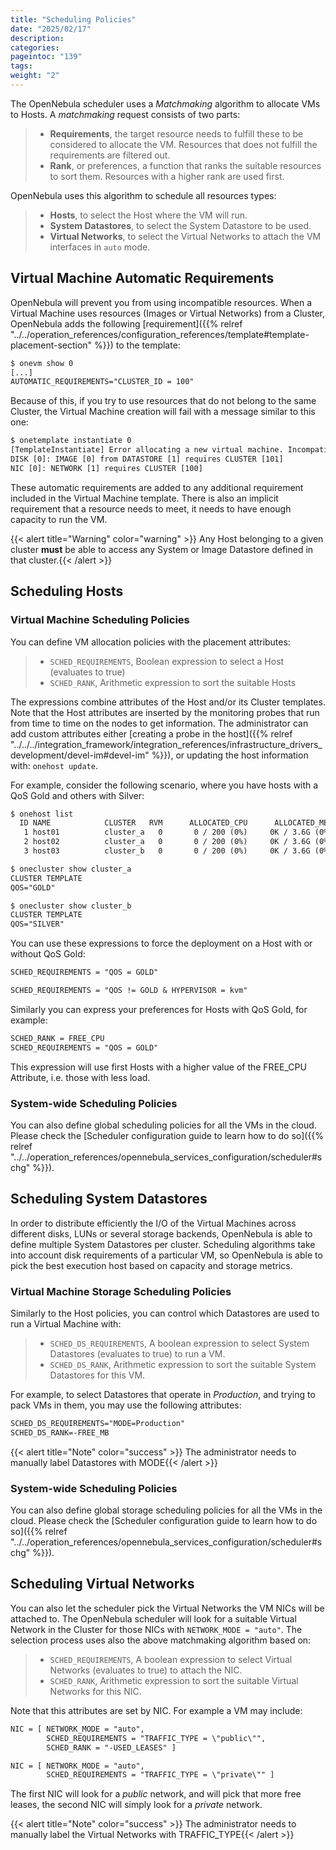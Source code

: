 ```yaml
---
title: "Scheduling Policies"
date: "2025/02/17"
description:
categories:
pageintoc: "139"
tags:
weight: "2"
---
```


<a id="scheduling"></a>

<!--# Scheduling Policies -->

The OpenNebula scheduler uses a *Matchmaking* algorithm to allocate VMs to Hosts. A *matchmaking* request consists of two parts:

> - **Requirements**, the target resource needs to fulfill these to be considered to allocate the VM. Resources that does not fulfill the requirements are filtered out.
> - **Rank**, or preferences, a function that ranks the suitable resources to sort them. Resources with a higher rank are used first.

OpenNebula uses this algorithm to schedule all resources types:

> - **Hosts**, to select the Host where the VM will run.
> - **System Datastores**, to select the System Datastore to be used.
> - **Virtual Networks**, to select the Virtual Networks to attach the VM interfaces in `auto` mode.

## Virtual Machine Automatic Requirements

OpenNebula will prevent you from using incompatible resources. When a Virtual Machine uses resources (Images or Virtual Networks) from a Cluster, OpenNebula adds the following [requirement]({{% relref "../../operation_references/configuration_references/template#template-placement-section" %}}) to the template:

```default
$ onevm show 0
[...]
AUTOMATIC_REQUIREMENTS="CLUSTER_ID = 100"
```

Because of this, if you try to use resources that do not belong to the same Cluster, the Virtual Machine creation will fail with a message similar to this one:

```default
$ onetemplate instantiate 0
[TemplateInstantiate] Error allocating a new virtual machine. Incompatible cluster IDs.
DISK [0]: IMAGE [0] from DATASTORE [1] requires CLUSTER [101]
NIC [0]: NETWORK [1] requires CLUSTER [100]
```

These automatic requirements are added to any additional requirement included in the Virtual Machine template. There is also an implicit requirement that a resource needs to meet, it needs to have enough capacity to run the VM.

{{< alert title="Warning" color="warning" >}}
Any Host belonging to a given cluster **must** be able to access any System or Image Datastore defined in that cluster.{{< /alert >}} 

## Scheduling Hosts

### Virtual Machine Scheduling Policies

You can define VM allocation policies with the placement attributes:

> - `SCHED_REQUIREMENTS`, Boolean expression to select a Host (evaluates to true)
> - `SCHED_RANK`, Arithmetic expression to sort the suitable Hosts

The expressions combine attributes of the Host and/or its Cluster templates.  Note that the Host attributes are inserted by the monitoring probes that run from time to time on the nodes to get information. The administrator can add custom attributes either [creating a probe in the host]({{% relref "../../../integration_framework/integration_references/infrastructure_drivers_development/devel-im#devel-im" %}}), or updating the host information with: `onehost update`.

For example, consider the following scenario, where you have hosts with a QoS Gold and others with Silver:

```default
$ onehost list
  ID NAME            CLUSTER   RVM      ALLOCATED_CPU      ALLOCATED_MEM STAT
   1 host01          cluster_a   0       0 / 200 (0%)     0K / 3.6G (0%) on
   2 host02          cluster_a   0       0 / 200 (0%)     0K / 3.6G (0%) on
   3 host03          cluster_b   0       0 / 200 (0%)     0K / 3.6G (0%) on

$ onecluster show cluster_a
CLUSTER TEMPLATE
QOS="GOLD"

$ onecluster show cluster_b
CLUSTER TEMPLATE
QOS="SILVER"
```

You can use these expressions to force the deployment on a Host with or without QoS Gold:

```default
SCHED_REQUIREMENTS = "QOS = GOLD"

SCHED_REQUIREMENTS = "QOS != GOLD & HYPERVISOR = kvm"
```

Similarly you can express your preferences for Hosts with QoS Gold, for example:

```default
SCHED_RANK = FREE_CPU
SCHED_REQUIREMENTS = "QOS = GOLD"
```

This expression will use first Hosts with a higher value of the FREE_CPU Attribute, i.e. those with less load.

### System-wide Scheduling Policies

You can also define global scheduling policies for all the VMs in the cloud. Please check the [Scheduler configuration guide to learn how to do so]({{% relref "../../operation_references/opennebula_services_configuration/scheduler#schg" %}}).

<a id="sched-ds"></a>

## Scheduling System Datastores

In order to distribute efficiently the I/O of the Virtual Machines across different disks, LUNs or several storage backends, OpenNebula is able to define multiple System Datastores per cluster. Scheduling algorithms take into account disk requirements of a particular VM, so OpenNebula is able to pick the best execution host based on capacity and storage metrics.

### Virtual Machine Storage Scheduling Policies

Similarly to the Host policies, you can control which Datastores are used to run a Virtual Machine with:

> - `SCHED_DS_REQUIREMENTS`, A boolean expression to select System Datastores (evaluates to true) to run a VM.
> - `SCHED_DS_RANK`, Arithmetic expression to sort the suitable System Datastores for this VM.

For example, to select Datastores that operate in *Production*, and trying to pack VMs in them, you may use the following attributes:

```default
SCHED_DS_REQUIREMENTS="MODE=Production"
SCHED_DS_RANK=-FREE_MB
```

{{< alert title="Note" color="success" >}}
The administrator needs to manually label Datastores with MODE{{< /alert >}} 

### System-wide Scheduling Policies

You can also define global storage scheduling policies for all the VMs in the cloud. Please check the [Scheduler configuration guide to learn how to do so]({{% relref "../../operation_references/opennebula_services_configuration/scheduler#schg" %}}).

## Scheduling Virtual Networks

You can also let the scheduler pick the Virtual Networks the VM NICs will be attached to. The OpenNebula scheduler will look for a suitable Virtual Network in the Cluster for those NICs with `NETWORK_MODE = "auto"`. The selection process uses also the above matchmaking algorithm based on:

> - `SCHED_REQUIREMENTS`, A boolean expression to select Virtual Networks (evaluates to true) to attach the NIC.
> - `SCHED_RANK`, Arithmetic expression to sort the suitable Virtual Networks for this NIC.

Note that this attributes are set by NIC. For example a VM may include:

```default
NIC = [ NETWORK_MODE = "auto",
        SCHED_REQUIREMENTS = "TRAFFIC_TYPE = \"public\"",
        SCHED_RANK = "-USED_LEASES" ]

NIC = [ NETWORK_MODE = "auto",
        SCHED_REQUIREMENTS = "TRAFFIC_TYPE = \"private\"" ]
```

The first NIC will look for a *public* network, and will pick that more free leases, the second NIC will simply look for a *private* network.

{{< alert title="Note" color="success" >}}
The administrator needs to manually label the Virtual Networks with TRAFFIC_TYPE{{< /alert >}} 
